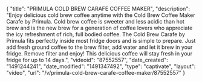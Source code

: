 {
    "title": "PRIMULA COLD BREW CARAFE COFFEE MAKER",
    "description": "Enjoy delicious cold brew coffee anytime with the  Cold Brew Coffee Maker Carafe by Primula.  Cold brew coffee is sweeter and less acidic than hot brew and is the new brew for a generation of coffee lovers who appreciate the icy refreshment of rich, full bodied coffee.  The Cold Brew Carafe by Primula fits perfectly inside most fridge doors and is simple to prepare.  Just add fresh ground coffee to the brew filter, add water and let it brew in your fridge.  Remove filter and enjoy!  This delicious coffee will stay fresh in your fridge for up to 14 days.",
    "videoid": "87552557",
    "date_created": "1491244241",
    "date_modified": "1491347492",
    "type": "captivate",
    "layout": "video",
    "url": "\/v\/primula-cold-brew-carafe-coffee-maker\/87552557"
}